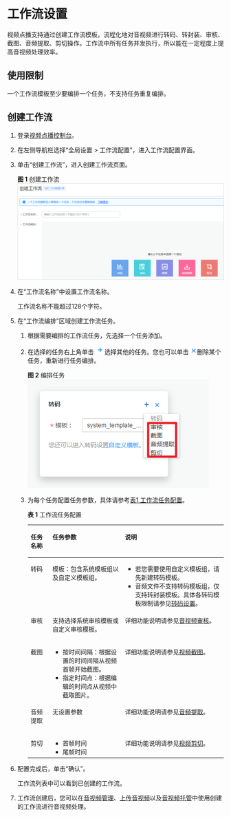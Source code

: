 # 工作流设置<a name="vod010041"></a>

视频点播支持通过创建工作流模板，流程化地对音视频进行转码、转封装、审核、截图、音频提取、剪切操作。工作流中所有任务并发执行，所以能在一定程度上提高音视频处理效率。

## 使用限制<a name="section45337517325"></a>

一个工作流模板至少要编排一个任务，不支持任务重复编排。

## 创建工作流<a name="section82588141013"></a>

1.  登录[视频点播控制台](https://console.huaweicloud.com/vod)。
2.  在左侧导航栏选择“全局设置 \> 工作流配置”，进入工作流配置界面。
3.  单击“创建工作流”，进入创建工作流页面。

    **图 1**  创建工作流<a name="fig18567192574217"></a>  
    ![](figures/创建工作流.png "创建工作流")

4.  在“工作流名称”中设置工作流名称。

    工作流名称不能超过128个字符。

5.  在“工作流编排”区域创建工作流任务。
    1.  根据需要编排的工作流任务，先选择一个任务添加。
    2.  在选择的任务右上角单击![](figures/增加.png)选择其他的任务。您也可以单击![](figures/删除.png)删除某个任务，重新进行任务编排。

        **图 2**  编排任务<a name="fig77031032114213"></a>  
        ![](figures/编排任务.png "编排任务")

    3.  为每个任务配置任务参数，具体请参考[表1 工作流任务配置](#table14471612181214)。

        **表 1**  工作流任务配置

        <a name="table14471612181214"></a>
        <table><thead align="left"><tr id="row1846811217126"><th class="cellrowborder" valign="top" width="11.110000000000001%" id="mcps1.2.4.1.1"><p id="p446812123122"><a name="p446812123122"></a><a name="p446812123122"></a>任务名称</p>
        </th>
        <th class="cellrowborder" valign="top" width="36.93%" id="mcps1.2.4.1.2"><p id="p4468812191216"><a name="p4468812191216"></a><a name="p4468812191216"></a>任务参数</p>
        </th>
        <th class="cellrowborder" valign="top" width="51.959999999999994%" id="mcps1.2.4.1.3"><p id="p946841219121"><a name="p946841219121"></a><a name="p946841219121"></a>说明</p>
        </th>
        </tr>
        </thead>
        <tbody><tr id="row046821291216"><td class="cellrowborder" valign="top" width="11.110000000000001%" headers="mcps1.2.4.1.1 "><p id="p134688126125"><a name="p134688126125"></a><a name="p134688126125"></a>转码</p>
        </td>
        <td class="cellrowborder" valign="top" width="36.93%" headers="mcps1.2.4.1.2 "><p id="p11468171281210"><a name="p11468171281210"></a><a name="p11468171281210"></a>模板：包含系统模板组以及自定义模板组。</p>
        </td>
        <td class="cellrowborder" valign="top" width="51.959999999999994%" headers="mcps1.2.4.1.3 "><a name="ul37611556173112"></a><a name="ul37611556173112"></a><ul id="ul37611556173112"><li>若您需要使用自定义模板组，请先新建转码模板。</li><li>音频文件不支持转码模板组，仅支持转封装模板。具体各转码模板限制请参见<a href="转码设置.md">转码设置</a>。</li></ul>
        </td>
        </tr>
        <tr id="row84691812101218"><td class="cellrowborder" valign="top" width="11.110000000000001%" headers="mcps1.2.4.1.1 "><p id="p18469181231217"><a name="p18469181231217"></a><a name="p18469181231217"></a>审核</p>
        </td>
        <td class="cellrowborder" valign="top" width="36.93%" headers="mcps1.2.4.1.2 "><p id="p375611542002"><a name="p375611542002"></a><a name="p375611542002"></a>支持选择系统审核模板或自定义审核模板。</p>
        </td>
        <td class="cellrowborder" valign="top" width="51.959999999999994%" headers="mcps1.2.4.1.3 "><p id="p174695121129"><a name="p174695121129"></a><a name="p174695121129"></a>详细功能说明请参见<a href="音视频审核.md">音视频审核</a>。</p>
        </td>
        </tr>
        <tr id="row104691112141217"><td class="cellrowborder" valign="top" width="11.110000000000001%" headers="mcps1.2.4.1.1 "><p id="p1046917128127"><a name="p1046917128127"></a><a name="p1046917128127"></a>截图</p>
        </td>
        <td class="cellrowborder" valign="top" width="36.93%" headers="mcps1.2.4.1.2 "><a name="ul446941218122"></a><a name="ul446941218122"></a><ul id="ul446941218122"><li>按时间间隔：根据设置的时间间隔从视频首帧开始截图。</li><li>指定时间点：根据编辑的时间点从视频中截取图片。</li></ul>
        </td>
        <td class="cellrowborder" valign="top" width="51.959999999999994%" headers="mcps1.2.4.1.3 "><p id="p446916124124"><a name="p446916124124"></a><a name="p446916124124"></a>详细功能说明请参见<a href="视频截图.md">视频截图</a>。</p>
        </td>
        </tr>
        <tr id="row1247171271219"><td class="cellrowborder" valign="top" width="11.110000000000001%" headers="mcps1.2.4.1.1 "><p id="p1846911125120"><a name="p1846911125120"></a><a name="p1846911125120"></a>音频提取</p>
        </td>
        <td class="cellrowborder" valign="top" width="36.93%" headers="mcps1.2.4.1.2 "><p id="p646961221214"><a name="p646961221214"></a><a name="p646961221214"></a>无设置参数</p>
        </td>
        <td class="cellrowborder" valign="top" width="51.959999999999994%" headers="mcps1.2.4.1.3 "><p id="p11471101214128"><a name="p11471101214128"></a><a name="p11471101214128"></a>详细功能说明请参见<a href="音视频管理.md#section9295184185414">音频提取</a>。</p>
        </td>
        </tr>
        <tr id="row184711121121"><td class="cellrowborder" valign="top" width="11.110000000000001%" headers="mcps1.2.4.1.1 "><p id="p16471141218121"><a name="p16471141218121"></a><a name="p16471141218121"></a>剪切</p>
        </td>
        <td class="cellrowborder" valign="top" width="36.93%" headers="mcps1.2.4.1.2 "><a name="ul8471111220121"></a><a name="ul8471111220121"></a><ul id="ul8471111220121"><li>首帧时间</li><li>尾帧时间</li></ul>
        </td>
        <td class="cellrowborder" valign="top" width="51.959999999999994%" headers="mcps1.2.4.1.3 "><p id="p13471612191215"><a name="p13471612191215"></a><a name="p13471612191215"></a>详细功能说明请参见<a href="视频剪辑.md#section5275183412526">视频剪切</a>。</p>
        </td>
        </tr>
        </tbody>
        </table>

6.  配置完成后，单击“确认”。

    工作流列表中可以看到已创建的工作流。

7.  工作流创建后，您可以在[音视频管理](音视频管理.md)、[上传音视频](控制台上传.md)以及[音视频托管](概述.md)中使用创建的工作流进行音视频处理。

